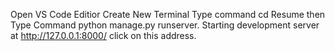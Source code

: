 Open VS Code Editior
Create New Terminal 
Type command cd Resume
then Type Command python manage.py runserver.
Starting development server at http://127.0.0.1:8000/ click on this address.
